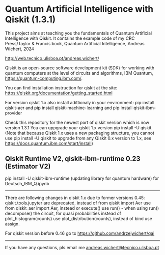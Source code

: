 #  Quantum Artificial Intelligence with Qiskit (1.3.1)

This project aims at teaching you the fundamentals of Quantum Artificial Intelligence with Qiskit. It contains the example code of my  CRC Press/Taylor & Francis book, Quantum Artificial Intelligence, Andreas Wichert, 2024 

http://web.tecnico.ulisboa.pt/andreas.wichert/


Qiskit is an open-source software development kit (SDK) for working with quantum computers at the level of circuits and algorithms,  IBM Quantum,   https://quantum-computing.ibm.com/.

You can find installation instruction for qiskit at the site:
 https://qiskit.org/documentation/getting_started.html

For version qiskit 1.x also install adittionaly in your environment: pip install qiskit-aer and
pip install qiskit-machine-learning and pip install qiskit-ibm-provider

Check this repository for the newest port of qiskit version which is now version 1.3.1 
You can uppgrade your qiskit 1.x version pip install -U qiskit. (Note that because Qiskit 1.x uses a new packaging structure, you cannot use pip install -U qiskit to upgrade from any Qiskit 0.x version to 1.x, see https://docs.quantum.ibm.com/start/install)

## Qiskit Runtime V2, qiskit-ibm-runtime 0.23 (Estimator V2) 

pip install -U qiskit-ibm-runtime (updating library for quantum hardware) for Deutsch_IBM_Q.ipynb

------------------------------
There are following changes in qiskit 1.x due to former versions 0.45:
qiskit.tools.jupyter are deprecated, instead of from qiskit import Aer use from qiskit_aer import Aer, instead or execute() use run() - when using run() decompose() the circuit, for quasi probabilities instead of plot_histogram(counts) use plot_distribution(counts), instead of  bind 
use assign.

For qiskit version before 0.46 go to https://github.com/andrzejwichert/qai

------------------------------
If you have any questions, pls email me <andreas.wichert@tecnico.ulisboa.pt>
